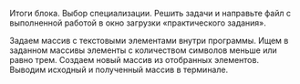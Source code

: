 Итоги блока. Выбор специализации. Решить задачи и направьте файл с выполненной работой в окно загрузки «практического задания».

Задаем массив с текстовыми элементами внутри программы. Ищем в заданном массивы элементы с количеством символов меньше или равно трем. Создаем новый массив из отобранных элементов. Выводим исходный и полученный массив в терминале.